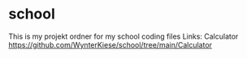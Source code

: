 # school
This is my projekt ordner for my school coding files
Links: 
Calculator
https://github.com/WynterKiese/school/tree/main/Calculator

